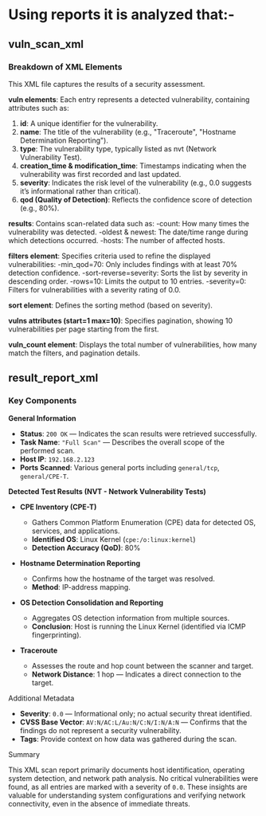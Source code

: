 # Using reports it is analyzed that:-

## vuln_scan_xml

### Breakdown of XML Elements
This XML file captures the results of a security assessment.

**vuln elements**: Each entry represents a detected vulnerability, containing attributes such as:
1. **id**: A unique identifier for the vulnerability.
2. **name**: The title of the vulnerability (e.g., "Traceroute", "Hostname Determination Reporting").
3. **type**: The vulnerability type, typically listed as nvt (Network Vulnerability Test).
4. **creation_time & modification_time**: Timestamps indicating when the vulnerability was first recorded and last updated.
5. **severity**: Indicates the risk level of the vulnerability (e.g., 0.0 suggests it’s informational rather than critical).
6. **qod (Quality of Detection)**: Reflects the confidence score of detection (e.g., 80%).

**results**: Contains scan-related data such as:
-count: How many times the vulnerability was detected.
-oldest & newest: The date/time range during which detections occurred.
-hosts: The number of affected hosts.

**filters element**: Specifies criteria used to refine the displayed vulnerabilities:
-min_qod=70: Only includes findings with at least 70% detection confidence.
-sort-reverse=severity: Sorts the list by severity in descending order.
-rows=10: Limits the output to 10 entries.
-severity=0: Filters for vulnerabilities with a severity rating of 0.0.

**sort element**: Defines the sorting method (based on severity).

**vulns attributes (start=1 max=10)**: Specifies pagination, showing 10 vulnerabilities per page starting from the first.

**vuln_count element**: Displays the total number of vulnerabilities, how many match the filters, and pagination details.

## result_report_xml

### Key Components

**General Information**
- **Status**: `200 OK` — Indicates the scan results were retrieved successfully.
- **Task Name**: `"Full Scan"` — Describes the overall scope of the performed scan.
- **Host IP**: `192.168.2.123`
- **Ports Scanned**: Various general ports including `general/tcp`, `general/CPE-T`.

**Detected Test Results (NVT - Network Vulnerability Tests)**

- **CPE Inventory (CPE-T)**  
  - Gathers Common Platform Enumeration (CPE) data for detected OS, services, and applications.
  - **Identified OS**: Linux Kernel (`cpe:/o:linux:kernel`)
  - **Detection Accuracy (QoD)**: 80%

- **Hostname Determination Reporting**  
  - Confirms how the hostname of the target was resolved.
  - **Method**: IP-address mapping.

- **OS Detection Consolidation and Reporting**  
  - Aggregates OS detection information from multiple sources.
  - **Conclusion**: Host is running the Linux Kernel (identified via ICMP fingerprinting).

- **Traceroute**  
  - Assesses the route and hop count between the scanner and target.
  - **Network Distance**: 1 hop — Indicates a direct connection to the target.

Additional Metadata
- **Severity**: `0.0` — Informational only; no actual security threat identified.
- **CVSS Base Vector**: `AV:N/AC:L/Au:N/C:N/I:N/A:N` — Confirms that the findings do not represent a security vulnerability.
- **Tags**: Provide context on how data was gathered during the scan.

Summary

This XML scan report primarily documents host identification, operating system detection, and network path analysis. No critical vulnerabilities were found, as all entries are marked with a severity of `0.0`. These insights are valuable for understanding system configurations and verifying network connectivity, even in the absence of immediate threats.


